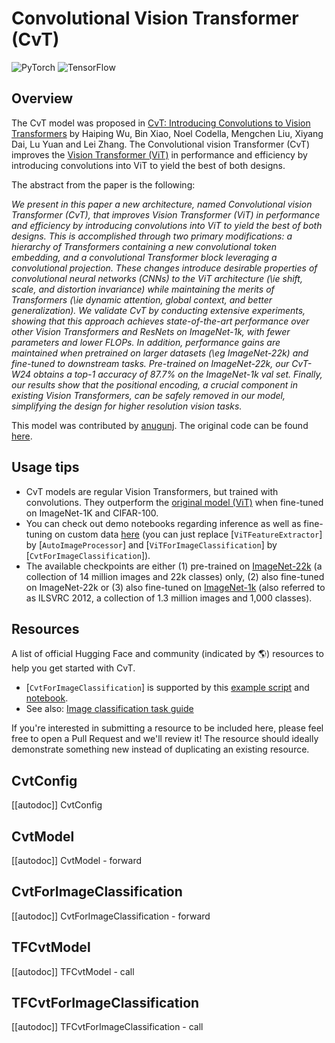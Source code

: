 <!--Copyright 2022 The HuggingFace Team. All rights reserved.

Licensed under the Apache License, Version 2.0 (the "License"); you may not use this file except in compliance with
the License. You may obtain a copy of the License at

http://www.apache.org/licenses/LICENSE-2.0

Unless required by applicable law or agreed to in writing, software distributed under the License is distributed on
an "AS IS" BASIS, WITHOUT WARRANTIES OR CONDITIONS OF ANY KIND, either express or implied. See the License for the
specific language governing permissions and limitations under the License.

⚠️ Note that this file is in Markdown but contain specific syntax for our doc-builder (similar to MDX) that may not be
rendered properly in your Markdown viewer.

-->

# Convolutional Vision Transformer (CvT)

<div class="flex flex-wrap space-x-1">
<img alt="PyTorch" src="https://img.shields.io/badge/PyTorch-DE3412?style=flat&logo=pytorch&logoColor=white">
<img alt="TensorFlow" src="https://img.shields.io/badge/TensorFlow-FF6F00?style=flat&logo=tensorflow&logoColor=white">
</div>

## Overview

The CvT model was proposed in [CvT: Introducing Convolutions to Vision Transformers](https://arxiv.org/abs/2103.15808) by Haiping Wu, Bin Xiao, Noel Codella, Mengchen Liu, Xiyang Dai, Lu Yuan and Lei Zhang. The Convolutional vision Transformer (CvT) improves the [Vision Transformer (ViT)](vit) in performance and efficiency by introducing convolutions into ViT to yield the best of both designs.

The abstract from the paper is the following:

*We present in this paper a new architecture, named Convolutional vision Transformer (CvT), that improves Vision Transformer (ViT) 
in performance and efficiency by introducing convolutions into ViT to yield the best of both designs. This is accomplished through 
two primary modifications: a hierarchy of Transformers containing a new convolutional token embedding, and a convolutional Transformer 
block leveraging a convolutional projection. These changes introduce desirable properties of convolutional neural networks (CNNs) 
to the ViT architecture (\ie shift, scale, and distortion invariance) while maintaining the merits of Transformers (\ie dynamic attention, 
global context, and better generalization). We validate CvT by conducting extensive experiments, showing that this approach achieves 
state-of-the-art performance over other Vision Transformers and ResNets on ImageNet-1k, with fewer parameters and lower FLOPs. In addition, 
performance gains are maintained when pretrained on larger datasets (\eg ImageNet-22k) and fine-tuned to downstream tasks. Pre-trained on 
ImageNet-22k, our CvT-W24 obtains a top-1 accuracy of 87.7\% on the ImageNet-1k val set. Finally, our results show that the positional encoding, 
a crucial component in existing Vision Transformers, can be safely removed in our model, simplifying the design for higher resolution vision tasks.*

This model was contributed by [anugunj](https://huggingface.co/anugunj). The original code can be found [here](https://github.com/microsoft/CvT).

## Usage tips

- CvT models are regular Vision Transformers, but trained with convolutions. They outperform the [original model (ViT)](vit) when fine-tuned on ImageNet-1K and CIFAR-100.
- You can check out demo notebooks regarding inference as well as fine-tuning on custom data [here](https://github.com/NielsRogge/Transformers-Tutorials/tree/master/VisionTransformer) (you can just replace [`ViTFeatureExtractor`] by [`AutoImageProcessor`] and [`ViTForImageClassification`] by [`CvtForImageClassification`]).
- The available checkpoints are either (1) pre-trained on [ImageNet-22k](http://www.image-net.org/) (a collection of 14 million images and 22k classes) only, (2) also fine-tuned on ImageNet-22k or (3) also fine-tuned on [ImageNet-1k](http://www.image-net.org/challenges/LSVRC/2012/) (also referred to as ILSVRC 2012, a collection of 1.3 million
  images and 1,000 classes).

## Resources

A list of official Hugging Face and community (indicated by 🌎) resources to help you get started with CvT.

<PipelineTag pipeline="image-classification"/>

- [`CvtForImageClassification`] is supported by this [example script](https://github.com/huggingface/transformers/tree/main/examples/pytorch/image-classification) and [notebook](https://colab.research.google.com/github/huggingface/notebooks/blob/main/examples/image_classification.ipynb).
- See also: [Image classification task guide](../tasks/image_classification)

If you're interested in submitting a resource to be included here, please feel free to open a Pull Request and we'll review it! The resource should ideally demonstrate something new instead of duplicating an existing resource.

## CvtConfig

[[autodoc]] CvtConfig

<frameworkcontent>
<pt>

## CvtModel

[[autodoc]] CvtModel
    - forward

## CvtForImageClassification

[[autodoc]] CvtForImageClassification
    - forward

</pt>
<tf>

## TFCvtModel

[[autodoc]] TFCvtModel
    - call

## TFCvtForImageClassification

[[autodoc]] TFCvtForImageClassification
    - call

</tf>
</frameworkcontent>
